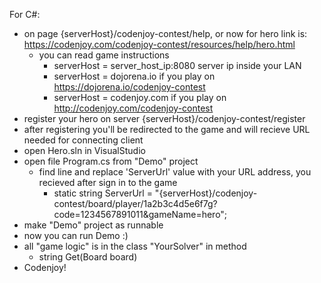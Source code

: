 For C#:
- on page {serverHost}/codenjoy-contest/help, or now for hero link is: https://codenjoy.com/codenjoy-contest/resources/help/hero.html
    + you can read game instructions
        * serverHost = server_host_ip:8080 server ip inside your LAN
		* serverHost = dojorena.io if you play on https://dojorena.io/codenjoy-contest
        * serverHost = codenjoy.com if you play on http://codenjoy.com/codenjoy-contest
- register your hero on server {serverHost}/codenjoy-contest/register
- after registering you'll be redirected to the game and will recieve URL needed for connecting client
- open Hero.sln in VisualStudio
- open file Program.cs from "Demo" project
    + find line and replace 'ServerUrl' value with your URL address, you recieved  after sign in to the game
        * static string ServerUrl = "{serverHost}/codenjoy-contest/board/player/1a2b3c4d5e6f7g?code=1234567891011&gameName=hero";
- make "Demo" project as runnable
- now you can run Demo :)
- all "game logic" is in the class "YourSolver" in method 
	+ string Get(Board board)
- Codenjoy!
